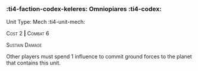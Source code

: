 ### :ti4-faction-codex-keleres: **Omniopiares** :ti4-codex:

Unit Type: Mech :ti4-unit-mech:

<span style="font-variant:small-caps;">Cost</span> 2 __|__ <span style="font-variant:small-caps;">Combat</span> 6

<span style="font-variant:small-caps;">Sustain Damage</span>

Other players must spend 1 influence to commit ground forces to the planet that contains this unit.
